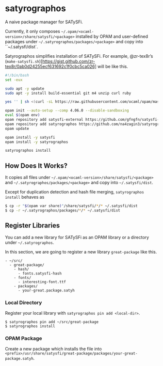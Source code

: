 # satyrographos
A naive package manager for SATySFi.

Currently, it only composes `~/.opam/<ocaml-version>/share/satysfi/<package>` installed by OPAM and user-defined packages under `~/.satyrographos/packages/<package>` and copy into ``~/.satysfi/dist`.

Satyrographos simplifies installation of SATySFi. For example, @zr-tex8r’s (`make-satysfi.sh`)[https://gist.github.com/zr-tex8r/0ab0d24255ecf631692c1f0cbc5ca026] will be like this.

```sh
#!/bin/bash
set -eux

sudo apt -y update
sudo apt -y install build-essential git m4 unzip curl ruby

yes '' | sh <(curl -sL https://raw.githubusercontent.com/ocaml/opam/master/shell/install.sh)

opam init --auto-setup --comp 4.06.0 --disable-sandboxing
eval $(opam env)
opam repository add satysfi-external https://github.com/gfngfn/satysfi-external-repo.git
opam repository add satyrographos https://github.com/na4zagin3/satyrographos-repo.git
opam update

opam install -y satysfi
opam install -y satyrographos

satyrographos install
```

## How Does It Works?
It copies all files under `~/.opam/<ocaml-version>/share/satysfi/<package>` and  `~/.satyrographos/packages/<package>` and copy into `~/.satysfi/dist`.

Except for duplication detection and hash file merging, `satyrographos install` behaves as
```sh
$ cp -r "$(opam var share)"/share/satysfi/*/* ~/.satysfi/dist
$ cp -r ~/.satyrographos/packages/*/* ~/.satysfi/dist
```

## Register Libraries
You can add a new library for SATySFi as an OPAM library or a directory under `~/.satyrographos`.

In this section, we are going to register a new library `great-package` like this.
```
- ~/src/
  - great-package/
    - hash/
      - fonts.satysfi-hash
    - fonts/
      - interesting-font.ttf
    - packages/
      - your-great.package.satyh
```

### Local Directory
Register your local library with `satyrographos pin add <local-dir>`.
```
$ satyrographos pin add ~/src/great-package
$ satyrographos install
```

### OPAM Package
Create a new package which installs the file into `<prefix>/usr/share/satysfi/great-package/packages/your-great-package.satyh`.
